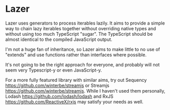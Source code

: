 # Lazer

Lazer uses generators to process iterables lazily. It aims to provide a simple way to chain lazy iterables together without overriding native types and without using too much TypeScript "sugar". The TypeScript should be almost identical to the compiled JavaScript output.

I'm not a huge fan of inheritance, so Lazer aims to make little to no use of "extends" and use functions rather than interfaces where possible.

It's not going to be the right approach for everyone, and probably will not seem very Typescript-y or even JavaScript-y.

For a more fully featured library with similar aims, try out Sequency https://github.com/winterbe/streamjs or Streamjs https://github.com/winterbe/streamjs. While I haven't used them personally, Lodash https://github.com/lodash/lodash and RxJS https://github.com/ReactiveX/rxjs may satisfy your needs as well.
